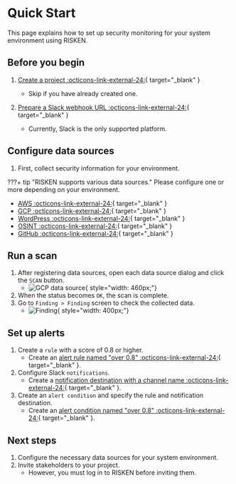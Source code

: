 # Quick Start

This page explains how to set up security monitoring for your system environment using RISKEN.


## Before you begin

1. [Create a project :octicons-link-external-24:](/risken/project/#_2){ target="_blank" }
    - Skip if you have already created one.

2. [Prepare a Slack webhook URL :octicons-link-external-24:](https://api.slack.com/messaging/webhooks){ target="_blank" }
    - Currently, Slack is the only supported platform.


## Configure data sources

1. First, collect security information for your environment.

???+ tip "RISKEN supports various data sources."
    Please configure one or more depending on your environment.

- [AWS :octicons-link-external-24:](/aws/overview_datasource/){ target="_blank" }
- [GCP :octicons-link-external-24:](/google/overview_datasource/){ target="_blank" }
- [WordPress :octicons-link-external-24:](/diagnosis/wpscan_datasource/){ target="_blank" }
- [OSINT :octicons-link-external-24:](/osint/datasource/){ target="_blank" }
- [GitHub :octicons-link-external-24:](/code/github_setting/){ target="_blank" }

## Run a scan

1. After registering data sources, open each data source dialog and click the `SCAN` button.
    - ![GCP data source](/img/google/gcp_datasource_list.png){ style="width: 460px;"}
2. When the status becomes `OK`, the scan is complete.
3. Go to `Finding > Finding` screen to check the collected data.
    - ![Finding](/img/risken/finding_list.png){ style="width: 400px;"}

## Set up alerts

1. Create a `rule` with a score of 0.8 or higher.
    - Create an [alert rule named "over 0.8" :octicons-link-external-24:](/risken/alert/#_4){ target="_blank" }.
2. Configure Slack `notifications`.
    - Create a [notification destination with a channel name :octicons-link-external-24:](/risken/alert/#_5){ target="_blank" }.
3. Create an `alert condition` and specify the rule and notification destination.
    - Create an [alert condition named "over 0.8" :octicons-link-external-24:](/risken/alert/#_6){ target="_blank" }.

## Next steps

1. Configure the necessary data sources for your system environment.
2. Invite stakeholders to your project.
    - However, you must log in to RISKEN before inviting them.
